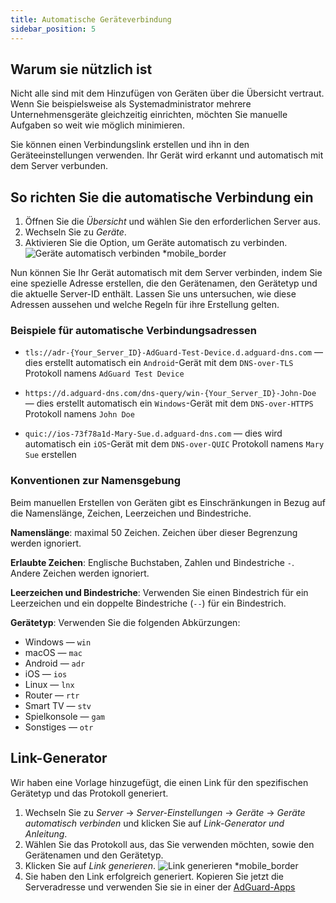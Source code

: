 ```yaml
---
title: Automatische Geräteverbindung
sidebar_position: 5
---
```


## Warum sie nützlich ist

Nicht alle sind mit dem Hinzufügen von Geräten über die Übersicht vertraut. Wenn Sie beispielsweise als Systemadministrator mehrere Unternehmensgeräte gleichzeitig einrichten, möchten Sie manuelle Aufgaben so weit wie möglich minimieren.

Sie können einen Verbindungslink erstellen und ihn in den Geräteeinstellungen verwenden. Ihr Gerät wird erkannt und automatisch mit dem Server verbunden.

## So richten Sie die automatische Verbindung ein

1. Öffnen Sie die _Übersicht_ und wählen Sie den erforderlichen Server aus.
2. Wechseln Sie zu _Geräte_.
3. Aktivieren Sie die Option, um Geräte automatisch zu verbinden.
   ![Geräte automatisch verbinden \*mobile\_border](https://cdn.adtidy.org/content/kb/dns/private/new_dns/connect/automatically_step4.png)

Nun können Sie Ihr Gerät automatisch mit dem Server verbinden, indem Sie eine spezielle Adresse erstellen, die den Gerätenamen, den Gerätetyp und die aktuelle Server-ID enthält. Lassen Sie uns untersuchen, wie diese Adressen aussehen und welche Regeln für ihre Erstellung gelten.

### Beispiele für automatische Verbindungsadressen

- `tls://adr-{Your_Server_ID}-AdGuard-Test-Device.d.adguard-dns.com` — dies erstellt automatisch ein `Android`-Gerät mit dem `DNS-over-TLS` Protokoll namens `AdGuard Test Device`

- `https://d.adguard-dns.com/dns-query/win-{Your_Server_ID}-John-Doe` — dies erstellt automatisch ein `Windows`-Gerät mit dem `DNS-over-HTTPS` Protokoll namens `John Doe`

- `quic://ios-73f78a1d-Mary-Sue.d.adguard-dns.com` — dies wird automatisch ein `iOS`-Gerät mit dem `DNS-over-QUIC` Protokoll namens `Mary Sue` erstellen

### Konventionen zur Namensgebung

Beim manuellen Erstellen von Geräten gibt es Einschränkungen in Bezug auf die Namenslänge, Zeichen, Leerzeichen und Bindestriche.

**Namenslänge**: maximal 50 Zeichen. Zeichen über dieser Begrenzung werden ignoriert.

**Erlaubte Zeichen**: Englische Buchstaben, Zahlen und Bindestriche `-`. Andere Zeichen werden ignoriert.

**Leerzeichen und Bindestriche**: Verwenden Sie einen Bindestrich für ein Leerzeichen und ein doppelte Bindestriche (`--`) für ein Bindestrich.

**Gerätetyp**: Verwenden Sie die folgenden Abkürzungen:

- Windows — `win`
- macOS — `mac`
- Android — `adr`
- iOS — `ios`
- Linux — `lnx`
- Router — `rtr`
- Smart TV — `stv`
- Spielkonsole — `gam`
- Sonstiges — `otr`

## Link-Generator

Wir haben eine Vorlage hinzugefügt, die einen Link für den spezifischen Gerätetyp und das Protokoll generiert.

1. Wechseln Sie zu _Server_ → _Server-Einstellungen_ → _Geräte_ → _Geräte automatisch verbinden_ und klicken Sie auf _Link-Generator und Anleitung_.
2. Wählen Sie das Protokoll aus, das Sie verwenden möchten, sowie den Gerätenamen und den Gerätetyp.
3. Klicken Sie auf _Link generieren_.
   ![Link generieren \*mobile\_border](https://cdn.adtidy.org/content/kb/dns/private/new_dns/connect/automatically_step7.png)
4. Sie haben den Link erfolgreich generiert. Kopieren Sie jetzt die Serveradresse und verwenden Sie sie in einer der [AdGuard-Apps](https://adguard.com/welcome.html)
